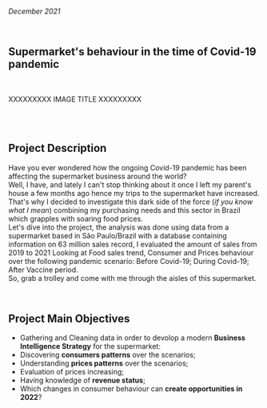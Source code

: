 <br>

*December 2021*

<br>

## Supermarket's behaviour in the time of Covid-19 pandemic ##

<br>

XXXXXXXXX IMAGE TITLE XXXXXXXXX

<br>

<br>

## Project Description

Have you ever wondered how the ongoing Covid-19 pandemic has been affecting the supermarket business around the world?
<br>
Well, I have, and lately I can't stop thinking about it once I left my parent's house a few months ago hence my trips to the supermarket have increased.
<br>
That's why I decided to investigate this dark side of the force (*if you know what I mean*) combining my purchasing needs and this sector in Brazil which grapples with soaring food prices.
<br>
Let's dive into the project, the analysis was done using data from a supermarket based in São Paulo/Brazil with a database containing information on 63 million sales record, I evaluated the amount of sales from 2019 to 2021 Looking at Food sales trend, Consumer and Prices behaviour over the following pandemic scenario: Before Covid-19; During Covid-19; After Vaccine period.
<br>
So, grab a trolley and come with me through the aisles of this supermarket.

<br>

## Project Main Objectives

- Gathering and Cleaning data in order to devolop a modern **Business Intelligence Strategy** for the supermarket:
- Discovering **consumers patterns** over the scenarios;
- Understanding **prices patterns** over the scenarios;
- Evaluation of prices increasing;
- Having knowledge of **revenue status**;
- Which changes in consumer behaviour can **create opportunities in 2022**?

<br>



